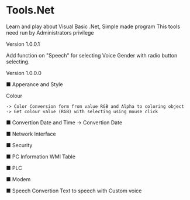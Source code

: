 # Tools.Net
 Learn and play about Visual Basic .Net, Simple made program
 This tools need run by Administrators privilege

Version 1.0.0.1

Add function on "Speech" for selecting Voice Gender with radio button selecting.


Version 1.0.0.0

■ Apperance and Style

  Colour 
		
    -> Color Conversion form from value RGB and Alpha to coloring object
    -> Get colour value (RGB) with selecting using mouse click
				
■ Convertion
  Date and Time
    -> Convertion Date 
				
■ Network Interface

■ Security

■ PC Information
  WMI Table
		
■ PLC

■ Modem 

■ Speech
  Convertion Text to speech with Custom voice
     
